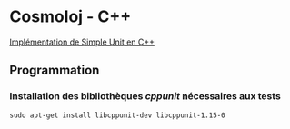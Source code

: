 # Cosmoloj - C++

[Implémentation de Simple Unit en C++](unit-simple/)

## Programmation

### Installation des bibliothèques *cppunit* nécessaires aux tests

```shell
sudo apt-get install libcppunit-dev libcppunit-1.15-0
```
